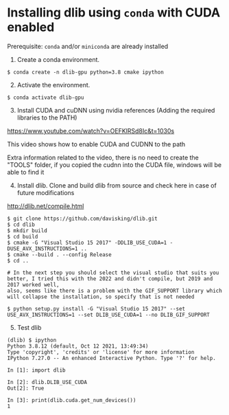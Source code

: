 # Installing dlib using `conda` with CUDA enabled

Prerequisite: `conda` and/or `miniconda` are already installed

1. Create a conda environment.
```console
$ conda create -n dlib-gpu python=3.8 cmake ipython
```

2. Activate the environment.
```console
$ conda activate dlib-gpu
```

3. Install CUDA and cuDNN using nvidia references (Adding the required libraries to the PATH)

https://www.youtube.com/watch?v=OEFKlRSd8Ic&t=1030s

This video shows how to enable CUDA and CUDNN to the path

Extra information related to the video, there is no need to create the "TOOLS" folder, if you copied the cudnn into the CUDA file, windows will be able to find it



4. Install dlib.
Clone and build dlib from source and check here in case of future modifications

http://dlib.net/compile.html


```console
$ git clone https://github.com/davisking/dlib.git
$ cd dlib
$ mkdir build
$ cd build
$ cmake -G "Visual Studio 15 2017" -DDLIB_USE_CUDA=1 -DUSE_AVX_INSTRUCTIONS=1 ..
$ cmake --build . --config Release
$ cd ..

# In the next step you should select the visual studio that suits you better, I tried this with the 2022 and didn't compile, but 2019 and 2017 worked well,
also, seems like there is a problem with the GIF_SUPPORT library which will collapse the installation, so specify that is not needed

$ python setup.py install -G "Visual Studio 15 2017" --set USE_AVX_INSTRUCTIONS=1 --set DLIB_USE_CUDA=1 --no DLIB_GIF_SUPPORT
```

5. Test dlib
```console
(dlib) $ ipython
Python 3.8.12 (default, Oct 12 2021, 13:49:34)
Type 'copyright', 'credits' or 'license' for more information
IPython 7.27.0 -- An enhanced Interactive Python. Type '?' for help.

In [1]: import dlib

In [2]: dlib.DLIB_USE_CUDA
Out[2]: True

In [3]: print(dlib.cuda.get_num_devices())
1
```
